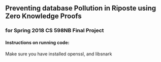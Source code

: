 ## Preventing database Pollution in Riposte using Zero Knowledge Proofs
### for Spring 2018 CS 598NB Final Project

#### Instructions on running code:

Make sure you have installed openssl, and libsnark

